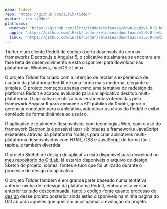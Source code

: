```yaml
---
name: tidder
repo: "https://github.com/iErik/tidder"
avatar: 'icn-tidder'
platforms:
  windows: "https://github.com/iErik/tidder/releases/download/v1.0.0-beta.3/Tidder-Beta-win.exe"
  apple: "https://github.com/iErik/tidder/releases/download/v1.0.0-beta.3/Tidder-Beta-mac.zip"
  linux: "https://github.com/iErik/tidder/releases/download/v1.0.0-beta.3/Tidder-Beta-linux.AppImage"
---
```

Tidder é um cliente Reddit de código aberto desenvolvido com os frameworks
Electron.js e Angular 5, o aplicativo atualmente se encontra em fase beta de
desenvolvimento e está disponível para download nas plataformas Windows, macOS
e Linux.

O projeto Tidder foi criado com a intenção de recriar a experiência de usuário
da plataforma Reddit de uma forma mais moderna, elegante e simples. O projeto
começou apenas como uma tentativa de redesign da platforma Reddit e acabou
evoluindo para um aplicativo desktop multi-plataforma. O aplicativo se utiliza
das ferramentas oferecidas pelo framework Angular 5 para consumir a API pública
do Reddit, gerar e gerenciar contéudo para o aplicativo, autenticar usuários do
Reddit e exibir contéudo de forma dinâmica ao usuário.

O aplicativo é totalmente desenvolvido com tecnologias Web, com o uso do
framework Electron.js é possível usar bibliotecas e frameworks JavaScript
existentes através da plataforma Node.js para criar aplicativos
multi-plataforma desenvolvidos com HTML, CSS e JavaScript de forma fácil,
rápida, e também divertida.

O projeto Sketch de design do aplicativo está disponível para download no
[meu repositório do GitLab](https://gitlab.com/Isidore/tidder-mockup), lá
estarão disponíveis o arquivo de design Sketch do projeto, ícones, fontes e
tudo que foi utilizado durante o processo de design do aplicativo.

O projeto Tidder também é em grande parte baseado numa tentativa anterior
minha de redesign da plataforma Reddit, embora esta versão anterior ter sido
descontinuada, tanto o
[código-fonte](https://gitlab.com/Isidore/reddit-redesign) quanto
[processo de design](https://gitlab.com/Isidore/reddit-redesign-mockup) desse
projeto posterior ainda estão disponiveis na minha pagina do GitLab para
aqueles que queiram acompanhar a evolução do projeto.
